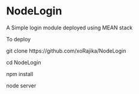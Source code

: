 # NodeLogin
A Simple login module deployed using MEAN stack

To deploy 
<p>git clone https://github.com/xoRajika/NodeLogin</p>
<p>cd NodeLogin </p>
<p>npm install </p> 
<p>node server </p>
